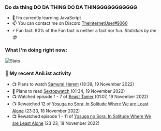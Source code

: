 ### Do da thing DO DA THING DO DA THINGGGGGGGGGGG

<!-- **TheInternetUser0/TheInternetUser0** is a ✨ _special_ ✨ repository because its `README.md` (this file) appears on your GitHub profile. -->


- 🌱 I’m currently learning JavaScript
- 📫 You can contact me on Discord [TheInternetUser#9060](https://discord.com/users/534117072796385300)
- ⚡ Fun fact: 80% of the Fun fact is neither a fact nor fun. _Statistics by me 😎_

### What I'm doing right now:
![Stats](https://discord.c99.nl/widget/theme-3/534117072796385300.png)

### 🌸 My recent AniList activity

<!-- ANILIST_ACTIVITY:start -->

-   📺 Plans to watch [Samurai Harem](https://anilist.co/anime/4999) (18:38, 19 November 2022)
-   📖 Plans to read [Sextopwatch](https://anilist.co/manga/152411) (01:34, 19 November 2022)
-   📺 Watched episode 1 - 7 of [Beast Tamer](https://anilist.co/anime/150695) (01:07, 19 November 2022)
-   📺 Rewatched 12 of [Yosuga no Sora: In Solitude Where We are Least Alone](https://anilist.co/anime/8861) (23:23, 18 November 2022)
-   📺 Rewatched episode 1 - 11 of [Yosuga no Sora: In Solitude Where We are Least Alone](https://anilist.co/anime/8861) (23:23, 18 November 2022)

<!-- ANILIST_ACTIVITY:end -->
